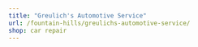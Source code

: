 ```yaml
---
title: "Greulich's Automotive Service"
url: /fountain-hills/greulichs-automotive-service/
shop: car repair
---
```

